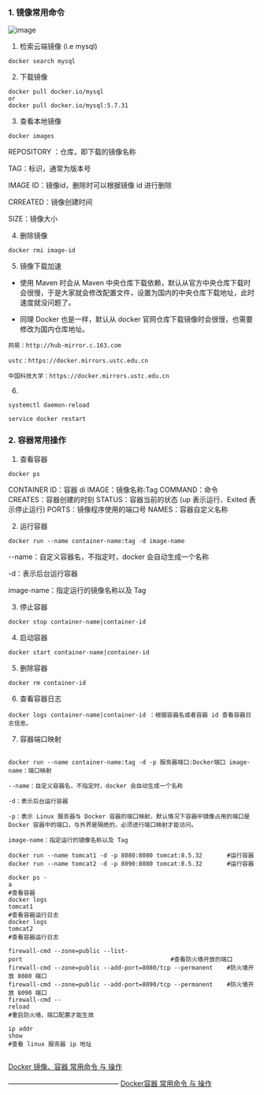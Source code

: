 
### 1. 镜像常用命令 ###

![image](https://user-images.githubusercontent.com/39177230/114906261-71454400-9e4c-11eb-8177-6768ab7e7735.png)

1. 检索云端镜像 (i.e mysql)
 
```
docker search mysql
```

2. 下载镜像

```
docker pull docker.io/mysql
or 
docker pull docker.io/mysql:5.7.31
```

3. 查看本地镜像
```
docker images
```

REPOSITORY ：仓库，即下载的镜像名称

TAG：标识，通常为版本号

IMAGE ID：镜像id，删除时可以根据镜像 id 进行删除

CRREATED：镜像创建时间

SIZE：镜像大小

4. 删除镜像

```
docker rmi image-id 

```

5. 镜像下载加速

* 使用 Maven 时会从 Maven 中央仓库下载依赖，默认从官方中央仓库下载时会很慢，于是大家就会修改配置文件，设置为国内的中央仓库下载地址，此时速度就没问题了。

* 同理 Docker 也是一样，默认从 docker 官网仓库下载镜像时会很慢，也需要修改为国内仓库地址。

```
网易：http://hub-mirror.c.163.com

ustc：https://docker.mirrors.ustc.edu.cn

中国科技大学：https://docker.mirrors.ustc.edu.cn
```

6.
```
systemctl daemon-reload

service docker restart
```

### 2. 容器常用操作 ###


1. 查看容器

```
docker ps
```
CONTAINER ID：容器 di
IMAGE：镜像名称:Tag
COMMAND：命令
CREATES：容器创建的时刻
STATUS：容器当前的状态 (up 表示运行、Exited 表示停止运行)
PORTS：镜像程序使用的端口号
NAMES：容器自定义名称

2. 运行容器

```
docker run --name container-name:tag -d image-name
```
--name：自定义容器名，不指定时，docker 会自动生成一个名称

-d：表示后台运行容器

image-name：指定运行的镜像名称以及 Tag

3. 停止容器

```
docker stop container-name|container-id
```

4. 启动容器

```
docker start container-name|container-id
```

5. 删除容器

```
docker rm container-id 
```

6. 查看容器日志

```
docker logs container-name|container-id ：根据容器名或者容器 id 查看容器日志信息。
```

7. 容器端口映射

```docker run --name container-name -d image-name:tag：单纯的如此运行容器，程序占用的是 Docker 容器内部的端口，并不是服务器对外的访问端口，所以必须做 端口映射 将服务器的实际端口映射到 Docker 容器中的端口才能访问
```

```
docker run --name container-name:tag -d -p 服务器端口:Docker端口 image-name：端口映射

--name：自定义容器名，不指定时，docker 会自动生成一个名称

-d：表示后台运行容器

-p：表示 Linux 服务器与 Docker 容器的端口映射，默认情况下容器中镜像占用的端口是 Docker 容器中的端口，与外界是隔绝的，必须进行端口映射才能访问。

image-name：指定运行的镜像名称以及 Tag

docker run --name tomcat1 -d -p 8080:8080 tomcat:8.5.32       #运行容器
docker run --name tomcat2 -d -p 8090:8080 tomcat:8.5.32       #运行容器

docker ps -a                                                                                #查看容器
docker logs tomcat1                                                                   #查看容器运行日志
docker logs tomcat2                                                                   #查看容器运行日志

firewall-cmd --zone=public --list-port                                          #查看防火墙开放的端口
firewall-cmd --zone=public --add-port=8080/tcp --permanent    #防火墙开放 8080 端口
firewall-cmd --zone=public --add-port=8090/tcp --permanent    #防火墙开放 8090 端口
firewall-cmd --reload                                                                   #重启防火墙，端口配置才能生效

ip addr show                                                                               #查看 linux 服务器 ip 地址


```











[Docker 镜像、容器 常用命令 与 操作](https://blog.csdn.net/wangmx1993328/article/details/81735070)

————————————————
[Docker容器 常用命令 与 操作](https://blog.csdn.net/wangmx1993328/article/details/81735070)




